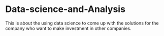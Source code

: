 # Data-science-and-Analysis
This is about the using data science to come up with the solutions for the company who want to make investment in other companies.
